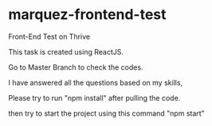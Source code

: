 # marquez-frontend-test
Front-End Test on Thrive

This task is created using ReactJS.

Go to Master Branch to check the codes.

I have answered all the questions based on my skills,

Please try to run "npm install" after pulling the code.

then try to start the project using this command "npm start"
